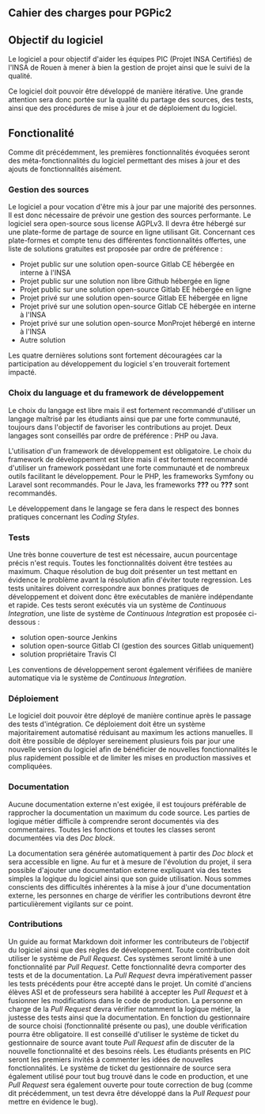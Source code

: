 Cahier des charges pour PGPic2
------------------------------

## Objectif du logiciel

Le logiciel a pour objectif d'aider les équipes PIC (Projet INSA Certifiés) de l'INSA de Rouen à mener à bien la gestion de projet ainsi que le suivi de la qualité.

Ce logiciel doit pouvoir être développé de manière itérative. Une grande attention sera donc portée sur la qualité du partage des sources, des tests, ainsi que des procédures de mise à jour et de déploiement du logiciel.

## Fonctionalité

Comme dit précédemment, les premières fonctionnalités évoquées seront des méta-fonctionnalités du logiciel permettant des mises à jour et des ajouts de fonctionnalités aisément.

### Gestion des sources

Le logiciel a pour vocation d'être mis à jour par une majorité des personnes. Il est donc nécessaire de prévoir une gestion des sources performante. Le logiciel sera open-source sous license AGPLv3. Il devra être hébergé sur une plate-forme de partage de source en ligne utilisant Git. Concernant ces plate-formes et compte tenu des différentes fonctionnalités offertes, une liste de solutions gratuites est proposée par ordre de préférence :

* Projet public sur une solution open-source Gitlab CE hébergée en interne à l'INSA
* Projet public sur une solution non libre Github hébergée en ligne
* Projet public sur une solution open-source Gitlab EE hébergée en ligne
* Projet privé sur une solution open-source Gitlab EE hébergée en ligne
* Projet privé sur une solution open-source Gitlab CE hébergée en interne à l'INSA
* Projet privé sur une solution open-source MonProjet hébergé en interne à l'INSA
* Autre solution

Les quatre dernières solutions sont fortement découragées car la participation au développement du logiciel s'en trouverait fortement impacté.

### Choix du language et du framework de développement

Le choix du langage est libre mais il est fortement recommandé d'utiliser un langage maîtrisé par les étudiants ainsi que par une forte communauté, toujours dans l'objectif de favoriser les contributions au projet. Deux langages sont conseillés par ordre de préférence : PHP ou Java.

L'utilisation d'un framework de développement est obligatoire. Le choix du framework de développement est libre mais il est fortement recommandé d'utiliser un framework possèdant une forte communauté et de nombreux outils facilitant le développement. Pour le PHP, les frameworks Symfony ou Laravel sont recommandés. Pour le Java, les frameworks **???** ou **???** sont recommandés.

Le développement dans le langage se fera dans le respect des bonnes pratiques concernant les *Coding Styles*.

### Tests

Une très bonne couverture de test est nécessaire, aucun pourcentage précis n'est requis. Toutes les fonctionnalités doivent être testées au maximum. Chaque résolution de bug doit présenter un test mettant en évidence le problème avant la résolution afin d'éviter toute regression. Les tests unitaires doivent correspondre aux bonnes pratiques de développement et doivent donc être exécutables de manière indépendante et rapide. Ces tests seront exécutés via un système de *Continuous Integration*, une liste de système de *Continuous Integration* est proposée ci-dessous :

* solution open-source Jenkins
* solution open-source Gitlab CI (gestion des sources Gitlab uniquement)
* solution propriétaire Travis CI

Les conventions de développement seront également vérifiées de manière automatique via le système de *Continuous Integration*.

### Déploiement

Le logiciel doit pouvoir être déployé de manière continue après le passage des tests d'intégration. Ce déploiement doit être un système majoritairement automatisé réduisant au maximum les actions manuelles. Il doit être possible de déployer sereinement plusieurs fois par jour une nouvelle version du logiciel afin de bénéficier de nouvelles fonctionnalités le plus rapidement possible et de limiter les mises en production massives et compliquées.

### Documentation

Aucune documentation externe n'est exigée, il est toujours préférable de rapprocher la documentation un maximum du code source. Les parties de logique métier difficile à comprendre seront documentés via des commentaires. Toutes les fonctions et toutes les classes seront documentées via des *Doc block*.

La documentation sera générée automatiquement à partir des *Doc block* et sera accessible en ligne. Au fur et à mesure de l'évolution du projet, il sera possible d'ajouter une documentation externe expliquant via des textes simples la logique du logiciel ainsi que son guide utilisation. Nous sommes conscients des difficultés inhérentes à la mise à jour d'une documentation externe, les personnes en charge de vérifier les contributions devront être particulièrement vigilants sur ce point.

### Contributions

Un guide au format Markdown doit informer les contributeurs de l'objectif du logiciel ainsi que des règles de développement. Toute contribution doit utiliser le système de *Pull Request*. Ces systèmes seront limité à une fonctionnalité par *Pull Request*. Cette fonctionnalité devra comporter des tests et de la documentation. La *Pull Request* devra impérativement passer les tests précédents pour être accepté dans le projet. Un comité d'anciens élèves ASI et de professeurs sera habilité à accepter les *Pull Request* et à fusionner les modifications dans le code de production. La personne en charge de la *Pull Request* devra vérifier notamment la logique métier, la justesse des tests ainsi que la documentation. En fonction du gestionnaire de source choisi (fonctionnalité présente ou pas), une double vérification pourra être obligatoire. Il est conseillé d'utiliser le système de ticket du gestionnaire de source avant toute *Pull Request* afin de discuter de la nouvelle fonctionnalité et des besoins réels. Les étudiants présents en PIC seront les premiers invités à commenter les idées de nouvelles fonctionnalités. Le système de ticket du gestionnaire de source sera également utilisé pour tout bug trouvé dans le code en production, et une *Pull Request* sera également ouverte pour toute correction de bug (comme dit précédemment, un test devra être développé dans la *Pull Request* pour mettre en évidence le bug).
